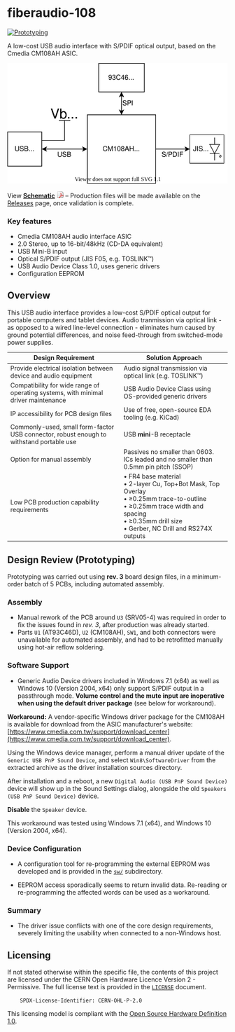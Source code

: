 # fiberaudio-108

[![Prototyping](https://img.shields.io/badge/status-review-yellow?style=plastic)]()

A low-cost USB audio interface with S/PDIF optical output, based on the Cmedia CM108AH ASIC.

<p align="center"><img src="doc/block-schem.svg" /></p>

View [**Schematic**](doc/sch_fiberaudio-108_rev5.pdf) <img src="doc/pdf_icon.gif" /> &ndash; Production files will be made available on the [Releases](https://github.com/islandcontroller/fiberaudio-108/releases) page, once validation is complete.

### Key features

* Cmedia CM108AH audio interface ASIC
* 2.0 Stereo, up to 16-bit/48kHz (CD-DA equivalent)
* USB Mini-B input
* Optical S/PDIF output (JIS F05, e.g. TOSLINK&trade;)
* USB Audio Device Class 1.0, uses generic drivers
* Configuration EEPROM

## Overview

This USB audio interface provides a low-cost S/PDIF optical output for portable computers and tablet devices. Audio tranmission via optical link - as opposed to a wired line-level connection - eliminates hum caused by ground potential differences, and noise feed-through from switched-mode power supplies.

| Design Requirement | Solution Approach |
|--------------------|-------------------|
| Provide electrical isolation between device and audio equipment | Audio signal transmission via optical link (e.g. TOSLINK&trade;) |
| Compatibility for wide range of operating systems, with minimal driver maintenance | USB Audio Device Class using OS-provided generic drivers |
| IP accessibility for PCB design files | Use of free, open-source EDA tooling (e.g. KiCad) |
| Commonly-used, small form-factor USB connector, robust enough to withstand portable use | USB **mini**-B receptacle |
| Option for manual assembly | Passives no smaller than 0603. ICs leaded and no smaller than 0.5mm pin pitch (SSOP) |
| Low PCB production capability requirements | &bullet;&nbsp;FR4 base material<br/>&bullet;&nbsp;2-layer Cu, Top+Bot Mask, Top Overlay<br/>&bullet;&nbsp;&geq;0.25mm trace-to-outline<br/>&bullet;&nbsp;&geq;0.25mm trace width and spacing<br/>&bullet;&nbsp;&geq;0.35mm drill size<br/>&bullet;&nbsp;Gerber, NC Drill and RS274X outputs |

## Design Review (Prototyping)

Prototyping was carried out using **rev. 3** board design files, in a minimum-order batch of 5 PCBs, including automated assembly.

### Assembly

* Manual rework of the PCB around `U3` (SRV05-4) was required in order to fix the issues found in *rev. 3*, after production was already started.
* Parts `U1` (AT93C46D), `U2` (CM108AH), `SW1`, and both connectors were unavailable for automated assembly, and had to be retrofitted manually using hot-air reflow soldering.

### Software Support

* Generic Audio Device drivers included in Windows 7.1 (x64) as well as Windows 10 (Version 2004, x64) only support S/PDIF output in a passthrough mode. **Volume control and the mute input are inoperative when using the default driver package** (see below for workaround).

**Workaround:** A vendor-specific Windows driver package for the CM108AH is available for download from the ASIC manufacturer's website: [https://www.cmedia.com.tw/support/download_center](https://www.cmedia.com.tw/support/download_center).

Using the Windows device manager, perform a manual driver update of the `Generic USB PnP Sound Device`, and select `Win8\SoftwareDriver` from the extracted archive as the driver installation sources directory.

After installation and a reboot, a new `Digital Audio (USB PnP Sound Device)` device will show up in the Sound Settings dialog, alongside the old `Speakers (USB PnP Sound Device)` device. 

**Disable** the `Speaker` device.

This workaround was tested using Windows 7.1 (x64), and Windows 10 (Version 2004, x64).

### Device Configuration

* A configuration tool for re-programming the external EEPROM was developed and is provided in the [`sw/`](sw/) subdirectory.

* EEPROM access sporadically seems to return invalid data. Re-reading or re-programming the affected words can be used as a workaround.

### Summary

* The driver issue conflicts with one of the core design requirements, severely limiting the usability when connected to a non-Windows host.

## Licensing

If not stated otherwise within the specific file, the contents of this project are licensed under the CERN Open Hardware Licence Version 2 - Permissive. The full license text is provided in the [`LICENSE`](LICENSE) document.

        SPDX-License-Identifier: CERN-OHL-P-2.0

This licensing model is compliant with the [Open Source Hardware Definition 1.0](https://www.oshwa.org/definition/).